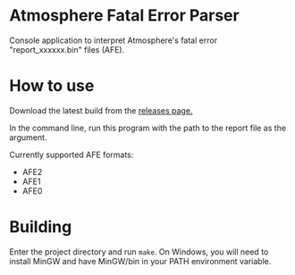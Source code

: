 # Atmosphere Fatal Error Parser
Console application to interpret Atmosphere's fatal error "report_xxxxxx.bin" files (AFE).

# How to use
Download the latest build from the [releases page.](https://github.com/cathery/AFEParser/releases) 

In the command line, run this program with the path to the report file as the argument.

Currently supported AFE formats:
- AFE2
- AFE1
- AFE0

# Building
Enter the project directory and run `make`. On Windows, you will need to install MinGW and have MinGW/bin in your PATH environment variable.
